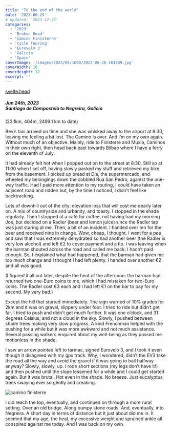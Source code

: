 ```yaml
---
title: 'To the end of the world'
date: '2023-06-29'
# updated: '2023-12-26'
categories:
  - '2023'
  - 'Broken Road'
  - 'Camino Finisterre'
  - 'Cycle Touring'
  - 'Eurovelo 3'
  - 'Galicia'
  - 'Spain'
coverImage: '/images/2023/06/1600/2023-06-26-161509.jpg'
coverWidth: 16
coverHeight: 12
excerpt: ''
---
```


<svelte:head>

<title>
Galicia
</title>
</svelte:head>

<script>
	import Callout from '$lib/components/Callout.svelte'
</script>

<section class="card">
  <h5>
    Jun 24th, 2023
    <br /> Santiago de Compostela to Negreira, Galicia
   </h5>(23.1km, 404m, 2499.1 km to date)   
  
  <p>Bev’s taxi arrived on time and she was whisked away to the airport at 8:30, leaving me feeling a bit lost. The Camino is over. And I’m on my own again. Without much of an objective. Mainly, ride to Finisterre and Muxia, Caminos in their own right, then head back east towards Bilbao where I have a ferry on the eleventh of July.</p>

  <p>It had already felt hot when I popped out on to the street at 8:30. Still so at 11:00 when I set off, having slowly packed my stuff and retrieved my bike from the basement. I picked up bread at Dia, the supermercado, and wheeled my belongings down the cobbled Rua San Pedro, against the one-way traffic. Had I paid more attention to my routing, I could have taken an adjacent road and ridden but, by the time I noticed, I didn’t feel like backtracking.</p>

  <p>Lots of downhill out of the city: elevation loss that will cost me dearly later on. A mix of countryside and urbanity, and toasty. I stopped in the shade regularly. Then I stopped at a café for coffee, not having had my morning Joe, but decided on a Radler (beer and lemon juice) since the Radler tap was just staring at me. Then, a bit of an incident. I handed over ten for the beer and received nine in change. Wow, cheap, I thought. I went for a pee and saw that I was extremely dehydrated so had another beer (the Radler is very low alcohol) and left €2 to cover payment and a tip. I was leaving when the barman shouted across the road and called me back; I hadn’t paid enough. So, I explained what had happened, that the barman had given me too much change and I thought I had left plenty. I handed over another €2 and all was good.</p>

  <p>(I figured it all out later, despite the heat of the afternoon: the barman had returned two one-Euro coins to me, which I had mistaken for two-Euro coins. The Radler cost €3 each and I had left €1 on the bar to pay for my second. My very bad.)</p>

  <p>Except the hill that started immediately. The sign warned of 10% grades for 2km and it was on gravel, slippery under foot. I tried to ride but didn’t get far. I tried to push and didn’t get much further. It was one o’clock, and 31 degrees Celsius, and not a cloud in the sky. Slowly, I pushed between shade trees making very slow progress. A kind Frenchman helped with the pushing for a while but it was more awkward and not much assistance. Several passing walkers enquired about my well-being as they passed me motionless in the shade.</p>

  <p>I saw an arrow pointed left to tarmac, signed Eurovelo 3, and I took it even though it disagreed with my gpx track. Why, I wondered, didn’t the EV3 take the road all the way and avoid the gravel if it was going to bail halfway anyway? Slowly, slowly, up. I rode short sections (my legs don’t have it!) and then pushed until the slope lessened for a while and I could get started again. But it was brutal. Hot even in the shade. No breeze. Just eucalyptus trees swaying ever so gently and creaking.</p>

  <img alt="camino finisterre" src="/images/2023/06/1600/2023-06-24-144720.jpg" />

  <p>I did reach the top, eventually, and continued on through a more rural setting. Over an old bridge. Along bumpy stone roads. And, eventually, into Negreira. A short day in terms of distance but it just about did me in. It seemed that my age, the heat, my excessive weight and sprained ankle all conspired against me today. And I was back on my own.</p>
 
</section>
